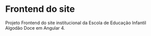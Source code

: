 # Frontend do site
Projeto Frontend do site institucional da Escola de Educação Infantil Algodão Doce em Angular 4.
